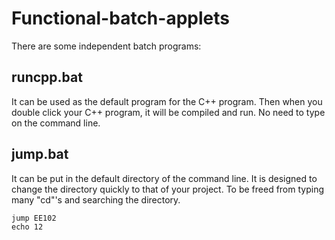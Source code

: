 # Functional-batch-applets
There are some independent batch programs:
## runcpp.bat
It can be used as the default program for the C++ program.
Then when you double click your C++ program, it will be compiled and run.
No need to type on the command line.
## jump.bat
It can be put in the default directory of the command line.
It is designed to change the directory quickly to that of your project.
To be freed from typing many "cd"'s and searching the directory.
```Bat
jump EE102
echo 12
```
